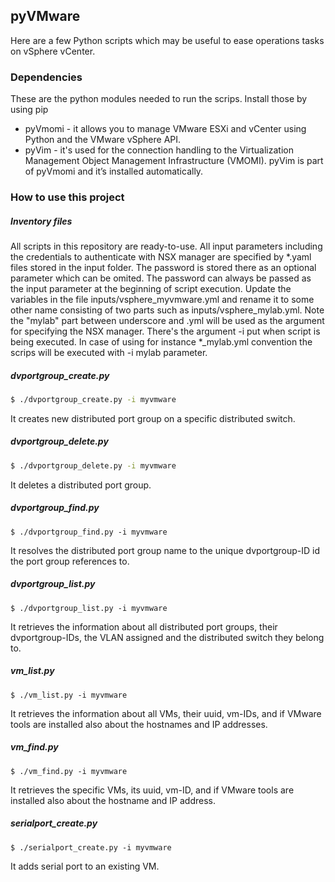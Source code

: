 **pyVMware**
--------

Here are a few Python scripts which may be useful to ease operations tasks on vSphere vCenter.

### Dependencies
These are the python modules needed to run the scrips. Install those by using pip
* pyVmomi - it allows you to manage VMware ESXi and vCenter using Python and the VMware vSphere API.
* pyVim - it's used for the connection handling to the Virtualization Management Object Management Infrastructure (VMOMI). pyVim is part of pyVmomi and it’s installed automatically.


### How to use this project
##### Inventory files
All scripts in this repository are ready-to-use. All input parameters including the credentials to authenticate with NSX manager are specified by *.yaml files stored in the input folder. The password is stored there as an optional parameter which can be omited. The password can always be passed as the input parameter at the beginning of script execution.
Update the variables in the file inputs/vsphere_myvmware.yml and rename it to some other name consisting of two parts such as inputs/vsphere_mylab.yml.
Note the "mylab" part between underscore and .yml will be used as the argument for specifying the NSX manager. There's the argument -i put when script is being executed. In case of using for instance *_mylab.yml convention the scrips will be executed with -i mylab parameter.

##### dvportgroup_create.py

```sh
$ ./dvportgroup_create.py -i myvmware
```

It creates new distributed port group on a specific distributed switch.

##### dvportgroup_delete.py

```sh
$ ./dvportgroup_delete.py -i myvmware
```
It deletes a distributed port group.

##### dvportgroup_find.py

```sh.
$ ./dvportgroup_find.py -i myvmware
```
It resolves the distributed port group name to the unique dvportgroup-ID id the port group references to.

##### dvportgroup_list.py

```sh.
$ ./dvportgroup_list.py -i myvmware
```
It retrieves the information about all distributed port groups, their dvportgroup-IDs, the VLAN assigned and the distributed switch they belong to.

##### vm_list.py

```sh.
$ ./vm_list.py -i myvmware
```
It retrieves the information about all VMs, their uuid, vm-IDs, and if VMware tools are installed also about the hostnames and IP addresses.

##### vm_find.py

```sh.
$ ./vm_find.py -i myvmware
```
It retrieves the specific VMs, its uuid, vm-ID, and if VMware tools are installed also about the hostname and IP address.

##### serialport_create.py

```sh.
$ ./serialport_create.py -i myvmware
```
It adds serial port to an existing VM.






